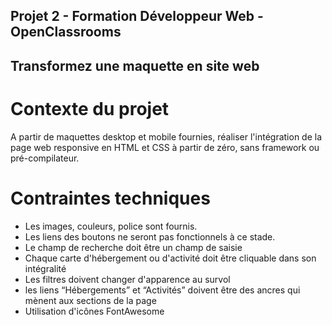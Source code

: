 ## Projet 2 - Formation Développeur Web - OpenClassrooms
## Transformez une maquette en site web

# Contexte du projet
A partir de maquettes desktop et mobile fournies, réaliser l'intégration de la page web responsive en HTML et CSS à partir de zéro, sans framework ou pré-compilateur.

# Contraintes techniques
- Les images, couleurs, police sont fournis.
- Les liens des boutons ne seront pas fonctionnels à ce stade.
- Le champ de recherche doit être un champ de saisie
- Chaque carte d'hébergement ou d'activité doit être cliquable dans son intégralité
- Les filtres doivent changer d'apparence au survol
- les liens “Hébergements” et “Activités” doivent être des ancres qui mènent aux sections de la page
- Utilisation d'icônes FontAwesome
